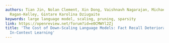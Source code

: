 ```yaml
---
authors: Tian Jin, Nolan Clement, Xin Dong, Vaishnavh Nagarajan, Michael Carbin, Jonathan
  Ragan-Kelley, Gintare Karolina Dziugaite
keywords: large language model, scaling, pruning, sparsity
link: https://openreview.net/forum?id=e0CMWYl2Zj
title: 'The Cost of Down-Scaling Language Models: Fact Recall Deteriorates before
  In-Context Learning'
---
```

